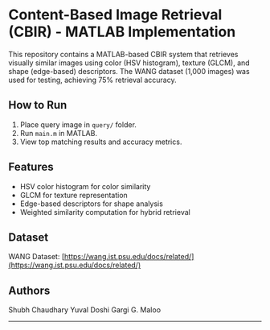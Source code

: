 
# Content-Based Image Retrieval (CBIR) - MATLAB Implementation

This repository contains a MATLAB-based CBIR system that retrieves visually similar images using
color (HSV histogram), texture (GLCM), and shape (edge-based) descriptors. The WANG dataset (1,000 images) was used for testing, achieving 75% retrieval accuracy.

## How to Run
1. Place query image in `query/` folder.
2. Run `main.m` in MATLAB.
3. View top matching results and accuracy metrics.

## Features
- HSV color histogram for color similarity
- GLCM for texture representation
- Edge-based descriptors for shape analysis
- Weighted similarity computation for hybrid retrieval

## Dataset
WANG Dataset: [https://wang.ist.psu.edu/docs/related/](https://wang.ist.psu.edu/docs/related/)

## Authors
Shubh Chaudhary 
Yuval Doshi 
Gargi G. Maloo 


---
